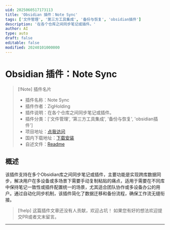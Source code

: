 ```yaml
---
uid: 2025060517173113
title: 'Obsidian 插件：Note Sync'
tags: ['文件管理', '第三方工具集成', '备份与恢复', 'obsidian插件']
description: '在各个仓库之间同步笔记或插件。'
author: AI
type: auto
draft: false
editable: false
modified: 20240101000000
---
```


# Obsidian 插件：Note Sync

> [!Note] 插件名片
> - 插件名称：Note Sync
> - 插件作者：ZigHolding
> - 插件说明：在各个仓库之间同步笔记或插件。
> - 插件分类：['文件管理', '第三方工具集成', '备份与恢复', 'obsidian插件']
> - 项目地址：[点我访问](https://github.com/zigholding/obsidian-notesync-plugin)
> - 国内下载地址：[下载安装](https://pkmer.cn/products/plugin/pluginMarket/?note-sync)
> - 自述文件：[Readme](https://ghproxy.net/https://raw.githubusercontent.com/zigholding/obsidian-notesync-plugin/main/README.md)



## 概述

该插件支持在多个Obsidian库之间同步笔记或插件，主要功能是实现跨库数据同步，解决用户在多设备或多场景下需要手动复制粘贴的痛点，适用于需要在不同库中保持笔记一致性或插件配置统一的场景，尤其适合团队协作或多设备办公的用户。通过自动化同步机制，该插件简化了数据迁移和备份流程，确保工作流无缝衔接。


> [!help] 
> 这篇插件文章还没有人贡献，欢迎占坑！
> 如果您有好的想法欢迎提交PR或者文末留言。
> 

---



